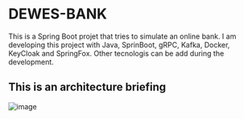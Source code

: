 # DEWES-BANK

This is a Spring Boot projet that tries to simulate an online bank. 
I am developing this project with Java, SprinBoot, gRPC, Kafka, Docker, KeyCloak and SpringFox. Other tecnologis can be add during the development. 

## This is an architecture briefing
![image](https://user-images.githubusercontent.com/8474709/198169730-5c3304f8-fdcd-4544-86a9-780821c5dc76.png)
